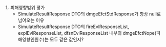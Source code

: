 1. 피해영향범위 평가
	- SimulateResultResponse DTO의 dmgeEfctStdResponse가 항상 null로 넘어오는 이유
	- SimulateResultResponse DTO의 fireEvlResponseList, explEvlResponseList, dfsnEvlResponseList 내부의 dmgeEfctNope(피해영향인원수)는 모두 같은 값인지?